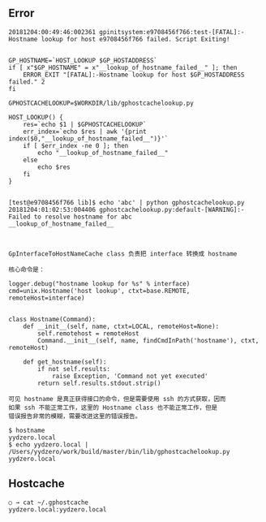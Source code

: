 

## Error

	20181204:00:49:46:002361 gpinitsystem:e9708456f766:test-[FATAL]:-Hostname lookup for host e9708456f766 failed. Script Exiting!


    GP_HOSTNAME=`HOST_LOOKUP $GP_HOSTADDRESS`
	if [ x"$GP_HOSTNAME" = x"__lookup_of_hostname_failed__" ]; then
		ERROR_EXIT "[FATAL]:-Hostname lookup for host $GP_HOSTADDRESS failed." 2
	fi

	GPHOSTCACHELOOKUP=$WORKDIR/lib/gphostcachelookup.py

	HOST_LOOKUP() {
		res=`echo $1 | $GPHOSTCACHELOOKUP`
		err_index=`echo $res | awk '{print index($0,"__lookup_of_hostname_failed__")}'`
		if [ $err_index -ne 0 ]; then
			echo "__lookup_of_hostname_failed__"
		else
			echo $res
		fi
	}


	[test@e9708456f766 lib]$ echo 'abc' | python gphostcachelookup.py
	20181204:01:02:53:004406 gphostcachelookup.py:default-[WARNING]:-Failed to resolve hostname for abc
	__lookup_of_hostname_failed__



	GpInterfaceToHostNameCache class 负责把 interface 转换成 hostname 

	核心命令是：

	logger.debug("hostname lookup for %s" % interface)
	cmd=unix.Hostname('host lookup', ctxt=base.REMOTE, remoteHost=interface)


	class Hostname(Command):
    	def __init__(self, name, ctxt=LOCAL, remoteHost=None):
    	    self.remotehost = remoteHost
    	    Command.__init__(self, name, findCmdInPath('hostname'), ctxt, remoteHost)

    	def get_hostname(self):
    	    if not self.results:
    	        raise Exception, 'Command not yet executed'
    	    return self.results.stdout.strip()

	可见 hostname 是真正获得接口的命令，但是需要使用 ssh 的方式获取，因而
	如果 ssh 不能正常工作，这里的 Hostname class 也不能正常工作，但是
	错误报告非常的模糊，需要改进这里的错误报告。

	$ hostname
	yydzero.local
	$ echo yydzero.local | /Users/yydzero/work/build/master/bin/lib/gphostcachelookup.py
	yydzero.local

## Hostcache

	○ → cat ~/.gphostcache
	yydzero.local:yydzero.local
